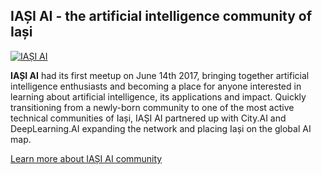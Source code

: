 ## IAȘI AI - the artificial intelligence community of Iași

[![IAȘI AI](https://s3.iasi.ai/app.logo/1/logo-100.png)](https://iasi.ai)

**IAȘI AI** had its first meetup on June 14th 2017, bringing together artificial intelligence enthusiasts and becoming a place for anyone interested in learning about artificial intelligence, its applications and impact. Quickly transitioning from a newly-born community to one of the most active technical communities of Iași, IAȘI AI partnered up with City.AI and DeepLearning.AI expanding the network and placing Iași on the global AI map.

[Learn more about IAȘI AI community](https://iasi.ai/about/)